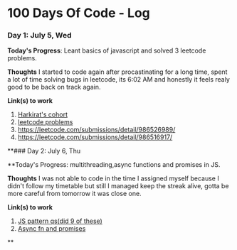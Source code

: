 # 100 Days Of Code - Log



### Day 1: July 5, Wed

**Today's Progress**: Leant basics of javascript and solved 3 leetcode problems.

**Thoughts** I started to code again after procastinating for a long time, spent a lot of time solving bugs in leetcode, its 6:02 AM and honestly it feels realy good to be back on track again.

**Link(s) to work**
1. [Harkirat's cohort](https://harkirat.classx.co.in/video/107?courseId=2&ytFlag=0&isFolderCourse=1)
2. [leetcode problems](https://leetcode.com/submissions/detail/986529667/)
3. https://leetcode.com/submissions/detail/986526989/
4. https://leetcode.com/submissions/detail/986516917/



**### Day 2: July 6, Thu

**Today's Progress: multithreading,async functions and promises in JS.

**Thoughts**  I was not able to code in the time I assigned myself because I didn't follow my timetable but still I managed keep the streak alive, gotta be more careful from tomorrow it was close one.

**Link(s) to work**
1. [JS pattern qs(did 9 of these)](https://www.tutorialstonight.com/js/javascript-star-pattern)
2. [Async fn and promises](https://harkirat.classx.co.in/video/103?courseId=2&ytFlag=0&isFolderCourse=1)

**
